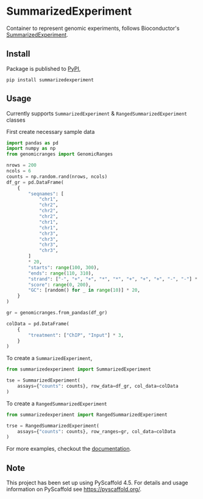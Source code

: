 # SummarizedExperiment

Container to represent genomic experiments, follows Bioconductor's [SummarizedExperiment](https://bioconductor.org/packages/release/bioc/html/SummarizedExperiment.html).

## Install

Package is published to [PyPI](https://pypi.org/project/summarizedexperiment/),

```shell
pip install summarizedexperiment
```

## Usage

Currently supports `SummarizedExperiment` & `RangedSummarizedExperiment` classes

First create necessary sample data

```python
import pandas as pd
import numpy as np
from genomicranges import GenomicRanges

nrows = 200
ncols = 6
counts = np.random.rand(nrows, ncols)
df_gr = pd.DataFrame(
    {
        "seqnames": [
            "chr1",
            "chr2",
            "chr2",
            "chr2",
            "chr1",
            "chr1",
            "chr3",
            "chr3",
            "chr3",
            "chr3",
        ]
        * 20,
        "starts": range(100, 300),
        "ends": range(110, 310),
        "strand": ["-", "+", "+", "*", "*", "+", "+", "+", "-", "-"] * 20,
        "score": range(0, 200),
        "GC": [random() for _ in range(10)] * 20,
    }
)

gr = genomicranges.from_pandas(df_gr)

colData = pd.DataFrame(
    {
        "treatment": ["ChIP", "Input"] * 3,
    }
)
```

To create a `SummarizedExperiment`,

```python
from summarizedexperiment import SummarizedExperiment

tse = SummarizedExperiment(
    assays={"counts": counts}, row_data=df_gr, col_data=colData
)
```

To create a `RangedSummarizedExperiment`

```python
from summarizedexperiment import RangedSummarizedExperiment

trse = RangedSummarizedExperiment(
    assays={"counts": counts}, row_ranges=gr, col_data=colData
)
```

For more examples, checkout the [documentation](https://biocpy.github.io/SummarizedExperiment/).

<!-- pyscaffold-notes -->

## Note

This project has been set up using PyScaffold 4.5. For details and usage
information on PyScaffold see https://pyscaffold.org/.
